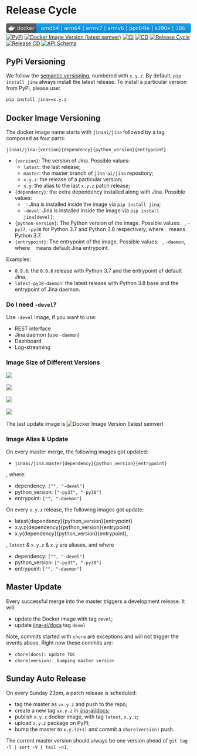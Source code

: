 # Release Cycle

[![Docker](https://github.com/jina-ai/jina/blob/master/.github/badges/docker-badge.svg?raw=true  "Jina is multi-arch ready, can run on different architectures")](https://hub.docker.com/r/jinaai/jina/tags)
[![PyPI](https://img.shields.io/pypi/v/jina?color=%23099cec&label=PyPI%20package&logo=pypi&logoColor=white)](https://pypi.org/project/jina/)
[![Docker Image Version (latest semver)](https://img.shields.io/docker/v/jinaai/jina?color=%23099cec&label=Docker%20Image&logo=docker&logoColor=white&sort=semver)](https://hub.docker.com/r/jinaai/jina/tags)
[![CI](https://github.com/jina-ai/jina/workflows/CI/badge.svg)](https://github.com/jina-ai/jina/actions?query=workflow%3ACI)
[![CD](https://github.com/jina-ai/jina/workflows/CD/badge.svg?branch=master)](https://github.com/jina-ai/jina/actions?query=workflow%3ACD)
[![Release Cycle](https://github.com/jina-ai/jina/workflows/Release%20Cycle/badge.svg)](https://github.com/jina-ai/jina/actions?query=workflow%3A%22Release+Cycle%22)
[![Release CD](https://github.com/jina-ai/jina/workflows/Release%20CD/badge.svg)](https://github.com/jina-ai/jina/actions?query=workflow%3A%22Release+CD%22)
[![API Schema](https://github.com/jina-ai/jina/workflows/API%20Schema/badge.svg)](https://api.jina.ai/)

## PyPi Versioning 

We follow the [semantic versioning](https://semver.org/), numbered with `x.y.z`. By default, `pip install jina` always install the latest release. To install a particular version from PyPi, please use:

```bash
pip install jina==x.y.z
```

## Docker Image Versioning

The docker image name starts with `jinaai/jina` followed by a tag composed as four parts:

```text
jinaai/jina:{version}{dependency}{python_version}{entrypoint}
```

- `{version}`: The version of Jina. Possible values:
    - `latest`: the last release;
    - `master`: the master branch of `jina-ai/jina` repository;
    - `x.y.z`: the release of a particular version;
    - `x.y`: the alias to the last `x.y.z` patch release;
- `{dependency}`: the extra dependency installed along with Jina. Possible values:
    - ` `: Jina is installed inside the image via `pip install jina`;
    - `-devel`: Jina is installed inside the image via `pip install jina[devel]`;
- `{python-version}`: The Python version of the image. Possible values: ` `, `-py37`, `-py38` for Python 3.7 and Python 3.8 respectively, where ` ` means Python 3.7.
- `{entrypoint}`: The entrypoint of the image. Possible values: ` `, `-daemon`, where ` ` means default Jina entrypoint.

Examples:

- `0.9.6`: the `0.9.6` release with Python 3.7 and the entrypoint of default Jina.
- `latest-py38-daemon`: the latest release with Python 3.8 base and the entrypoint of Jina daemon.

### Do I need `-devel`?

Use `-devel` image, if you want to use:
- REST interface
- Jina daemon (use `-daemon`)
- Dashboard
- Log-streaming

### Image Size of Different Versions

![](https://img.shields.io/docker/image-size/jinaai/jina/latest?label=jinaai%2Fjina%3Alatest&logo=docker)

![](https://img.shields.io/docker/image-size/jinaai/jina/latest-devel?label=jinaai%2Fjina%3Alatest-devel&logo=docker)

![](https://img.shields.io/docker/image-size/jinaai/jina/latest-daemon?label=jinaai%2Fjina%3Alatest-daemon&logo=docker)

![](https://img.shields.io/docker/image-size/jinaai/jina/master?label=jinaai%2Fjina%3Amaster&logo=docker)

The last update image is ![Docker Image Version (latest semver)](https://img.shields.io/docker/v/jinaai/jina?label=last%20update&logo=docker&sort=date)  

### Image Alias & Update

On every master merge, the following images got updated:

- `jinaai/jina:master{dependency}{python_version}{entrypoint}`

, where:
  - dependency: `["", "-devel"]`
  - python_version: `["-py37", "-py38"]`
  - entrypoint: `["", "-daemon"]`

On every `x.y.z` release, the following images got update:

- latest{dependency}{python_version}{entrypoint}
- x.y.z{dependency}{python_version}{entrypoint}
- x.y{dependency}{python_version}{entrypoint},

, `latest` & `x.y.z` & `x.y` are aliases, and where
  - dependency: `["", "-devel"]`
  - python_version: `["-py37", "-py38"]`
  - entrypoint: `["", "-daemon"]`

## Master Update

Every successful merge into the master triggers a development release. It will: 

- update the Docker image with tag `devel`;
- update [jina-ai/docs](https://github.com/jina-ai/docs) tag `devel`

Note, commits started with `chore` are exceptions and will not trigger the events above. Right now these commits are:

- `chore(docs): update TOC`
- `chore(version): bumping master version`

## Sunday Auto Release

On every Sunday 23pm, a patch release is scheduled:

- tag the master as `vx.y.z` and push to the repo;
- create a new tag `vx.y.z` in [jina-ai/docs](https://github.com/jina-ai/docs);
- publish `x.y.z` docker image, with tag `latest`, `x.y.z`;
- upload `x.y.z` package on PyPI;
- bump the master to `x.y.(z+1)` and commit a `chore(version)` push.

The current master version should always be one version ahead of `git tag -l | sort -V | tail -n1`.
